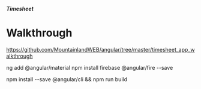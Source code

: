 ***Timesheet***
# Walkthrough
https://github.com/MountainlandWEB/angular/tree/master/timesheet_app_walkthrough


ng add @angular/material
npm install firebase @angular/fire --save



npm install --save @angular/cli && npm run build